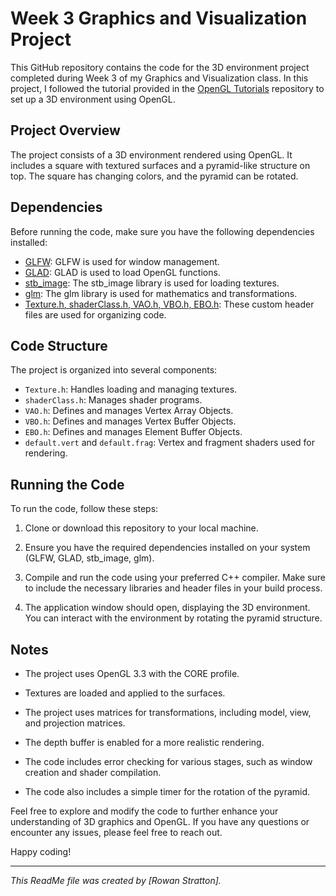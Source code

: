 # Week 3 Graphics and Visualization Project

This GitHub repository contains the code for the 3D environment project completed during Week 3 of my Graphics and Visualization class. In this project, I followed the tutorial provided in the [OpenGL Tutorials](https://github.com/VictorGordan/opengl-tutorials) repository to set up a 3D environment using OpenGL.

## Project Overview

The project consists of a 3D environment rendered using OpenGL. It includes a square with textured surfaces and a pyramid-like structure on top. The square has changing colors, and the pyramid can be rotated.

## Dependencies

Before running the code, make sure you have the following dependencies installed:

- [GLFW](https://www.glfw.org/): GLFW is used for window management.
- [GLAD](https://glad.dav1d.de/): GLAD is used to load OpenGL functions.
- [stb_image](https://github.com/nothings/stb): The stb_image library is used for loading textures.
- [glm](https://github.com/g-truc/glm): The glm library is used for mathematics and transformations.
- [Texture.h, shaderClass.h, VAO.h, VBO.h, EBO.h](#code-structure): These custom header files are used for organizing code.

## Code Structure

The project is organized into several components:

- `Texture.h`: Handles loading and managing textures.
- `shaderClass.h`: Manages shader programs.
- `VAO.h`: Defines and manages Vertex Array Objects.
- `VBO.h`: Defines and manages Vertex Buffer Objects.
- `EBO.h`: Defines and manages Element Buffer Objects.
- `default.vert` and `default.frag`: Vertex and fragment shaders used for rendering.

## Running the Code

To run the code, follow these steps:

1. Clone or download this repository to your local machine.

2. Ensure you have the required dependencies installed on your system (GLFW, GLAD, stb_image, glm).

3. Compile and run the code using your preferred C++ compiler. Make sure to include the necessary libraries and header files in your build process.

4. The application window should open, displaying the 3D environment. You can interact with the environment by rotating the pyramid structure.

## Notes

- The project uses OpenGL 3.3 with the CORE profile.

- Textures are loaded and applied to the surfaces.

- The project uses matrices for transformations, including model, view, and projection matrices.

- The depth buffer is enabled for a more realistic rendering.

- The code includes error checking for various stages, such as window creation and shader compilation.

- The code also includes a simple timer for the rotation of the pyramid.

Feel free to explore and modify the code to further enhance your understanding of 3D graphics and OpenGL. If you have any questions or encounter any issues, please feel free to reach out.

Happy coding!

---

*This ReadMe file was created by [Rowan Stratton].*
